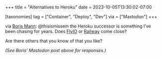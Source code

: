 +++
title = "Alternatives to Heroku"
date = 2023-10-05T13:30:02-07:00

[taxonomies]
tag = ["Container", "Deploy", "Dev"]
via = ["Mastodon"]
+++

via [Boris Mann](https://cosocial.ca/@boris/111182964723409351): @thisismissem the Heroku successor is something I’ve been chasing for years. Does [FlyIO](https://fly.io) or [Railway](https://railway.app/) come close?

<!-- more -->

Are there others that you know of that you like?

_(See Boris' Mastodon post above for responses.)_
